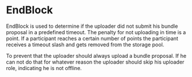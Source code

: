 <!--
order: 4
-->

# EndBlock

EndBlock is used to determine if the uploader did not
submit his bundle proposal in a predefined timeout. The penalty
for not uploading in time is a point. If a participant reaches
a certain number of points the participant receives a timeout slash
and gets removed from the storage pool.

To prevent that the uploader should always upload a bundle proposal.
If he can not do that for whatever reason the uploader should skip
his uploader role, indicating he is not offline.